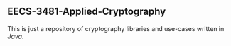 ## EECS-3481-Applied-Cryptography

This is just a repository of cryptography libraries and use-cases written in *Java*.
